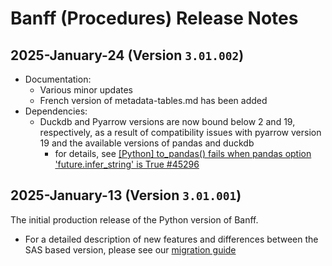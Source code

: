 # Banff (Procedures) Release Notes

## 2025-January-24 (Version `3.01.002`)

* Documentation:
  * Various minor updates
  * French version of metadata-tables.md has been added
* Dependencies:
  * Duckdb and Pyarrow versions are now bound below 2 and 19, respectively, as a result of compatibility issues with pyarrow version 19 and the available versions of pandas and duckdb
    * for details, see [[Python] to_pandas() fails when pandas option 'future.infer_string' is True #45296](https://github.com/apache/arrow/issues/45296)

## 2025-January-13 (Version `3.01.001`)

The initial production release of the Python version of Banff.

* For a detailed description of new features and differences between the SAS based version, please see our [migration guide](/docs/EN/sas_migration_guide.md)
